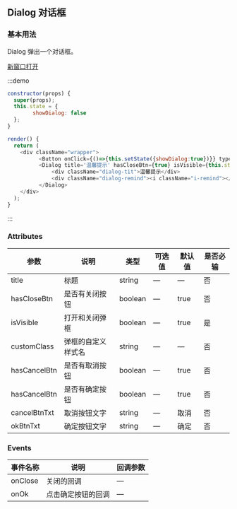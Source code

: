 ## Dialog 对话框 


### 基本用法

Dialog 弹出一个对话框。

<a class="bui-button bui-button-m" href="demo.html#/dialog" target="_blank">新窗口打开</a>

:::demo 

```js
constructor(props) {
  super(props);
  this.state = {
        showDialog: false
  };  
}

render() {    
  return (
    <div className="wrapper">
          <Button onClick={()=>{this.setState({showDialog:true})}} type="button">点我弹框</Button>
          <Dialog title='温馨提示' hasCloseBtn={true} isVisible={this.state.showDialog} onClose={()=>{this.setState({showDialog:false})}}>
              <div className="dialog-tit">温馨提示</div>
              <div className="dialog-remind"><i className="i-remind"></i>确定要删除地址吗？</div>
          </Dialog>
    </div>
  );
}
```
:::

### Attributes
| 参数        | 说明          | 类型      | 可选值       | 默认值  |  是否必输  |
|------------ |-------------- |---------- |----------- |-------- | -------- |
| title       | 标题           | string    | — | — | 否 |
| hasCloseBtn | 是否有关闭按钮  | boolean   | — | true | 否 |
| isVisible   | 打开和关闭弹框  | boolean   | — | true | 是 |
| customClass | 弹框的自定义样式名 | string    | — | — | 否 |
| hasCancelBtn| 是否有取消按钮 | boolean    | — | true | 否 |
| hasCancelBtn| 是否有确定按钮 | boolean    | — | true | 否 |
| cancelBtnTxt| 取消按钮文字 | string    | — | 取消 | 否 |
| okBtnTxt    | 确定按钮文字 | string    | — | 确定 | 否 |

### Events
| 事件名称   | 说明    | 回调参数      |
|---------- |-------- |---------- |
| onClose  | 关闭的回调 | — |
| onOk     | 点击确定按钮的回调 | — |

